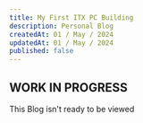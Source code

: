 ```yaml
---
title: My First ITX PC Building
description: Personal Blog
createdAt: 01 / May / 2024
updatedAt: 01 / May / 2024
published: false
---
```

## WORK IN PROGRESS
This Blog isn't ready to be viewed
